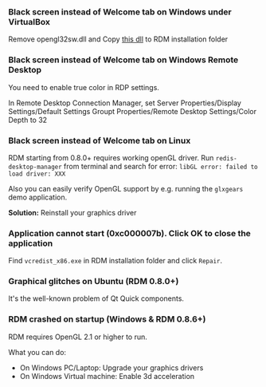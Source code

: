 ### Black screen instead of Welcome tab on Windows under VirtualBox
Remove opengl32sw.dll and Copy [this dll](https://github.com/uglide/RedisDesktopManager/blob/5f99aa22aa84dc55b5c9858de28d68facd1c58b7/build/windows/installer/resources/rdp_fix/opengl32.dll) to RDM installation folder

### Black screen instead of Welcome tab on Windows Remote Desktop
You need to enable true color in RDP settings.

In Remote Desktop Connection Manager, set Server Properties/Display Settings/Default Settings Groupt Properties/Remote Desktop Settings/Color Depth to 32

### Black screen instead of Welcome tab on Linux
RDM starting from 0.8.0+ requires working openGL driver. Run `redis-desktop-manager` from terminal and search for error:
`libGL error: failed to load driver: XXX`

Also you can easily verify OpenGL support by e.g. running the `glxgears` demo application.

**Solution:** Reinstall your graphics driver

### Application cannot start (0xc000007b). Click OK to close the application
Find `vcredist_x86.exe` in RDM installation folder and click `Repair`.

### Graphical glitches on Ubuntu (RDM 0.8.0+)
It's the well-known problem of Qt Quick components.

### RDM crashed on startup (Windows & RDM 0.8.6+)
RDM requires OpenGL 2.1 or higher to run. 

What you can do:
* On Windows PC/Laptop: Upgrade your graphics drivers
* On Windows Virtual machine: Enable 3d acceleration 
